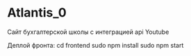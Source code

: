 # Atlantis_0
Сайт бухгалтерской школы с интеграцией api Youtube 

Деплой фронта:
cd frontend
sudo npm install
sudo npm start
